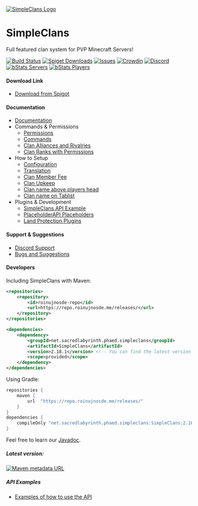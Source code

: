 [![SimpleClans Logo](https://i.imgur.com/9vgfVdX.png)](https://www.spigotmc.org/resources/simpleclans.71242/)

SimpleClans
==========

Full featured clan system for PVP Minecraft Servers!

[![Build Status](https://img.shields.io/jenkins/build?jobUrl=https%3A%2F%2Fci.roinujnosde.me%2Fjob%2FSimpleClans%2F)](https://ci.roinujnosde.me/job/SimpleClans/)
[![Spiget Downloads](https://img.shields.io/spiget/downloads/71242)](https://www.spigotmc.org/resources/simpleclans.71242/)
[![Issues](https://img.shields.io/github/issues/RoinujNosde/SimpleClans.svg)](https://github.com/RoinujNosde/SimpleClans/issues)
[![Crowdin](https://badges.crowdin.net/simpleclans/localized.svg)](https://crowdin.com/project/simpleclans)
[![Discord](https://img.shields.io/discord/719557355917934613?label=discord&logo=discord)](https://discord.gg/CkNwgdE)
[![bStats Servers](https://img.shields.io/bstats/servers/7131)](https://bstats.org/plugin/bukkit/SimpleClans/7131)
[![bStats Players](https://img.shields.io/bstats/players/7131)](https://bstats.org/plugin/bukkit/SimpleClans/7131)


#### Download Link

* [Download from Spigot](https://www.spigotmc.org/resources/simpleclans.71242/)

#### Documentation 

* [Documentation](https://simpleclans.gitbook.io/simpleclans/)
* Commands & Permissions
  * [Permissions](https://simpleclans.gitbook.io/simpleclans/commands-and-permissions/permissions)
  * [Commands](https://simpleclans.gitbook.io/simpleclans/commands-and-permissions/commands)
  * [Clan Alliances and Rivalries](https://simpleclans.gitbook.io/simpleclans/commands-and-permissions/aliances-and-rivalries)
  * [Clan Ranks with Permissions](https://simpleclans.gitbook.io/simpleclans/commands-and-permissions/ranks-with-permissions)
* How to Setup
  * [Configuration](https://simpleclans.gitbook.io/simpleclans/how-to-setup/configuration)
  * [Translation](https://simpleclans.gitbook.io/simpleclans/how-to-setup/translation)
  * [Clan Member Fee](https://simpleclans.gitbook.io/simpleclans/how-to-setup/member-fee)
  * [Clan Upkeep](https://simpleclans.gitbook.io/simpleclans/how-to-setup/clan-upkeep)
  * [Clan name above players head](https://simpleclans.gitbook.io/simpleclans/how-to-setup/clan-below-players-name)
  * [Clan name on Tablist](https://simpleclans.gitbook.io/simpleclans/how-to-setup/clan-on-tablist)
* Plugins & Development 
  * [SimpleClans API Example](https://simpleclans.gitbook.io/simpleclans/other/simpleclans-api)
  * [PlaceholderAPI Placeholders](https://simpleclans.gitbook.io/simpleclans/other/placeholderapi-support)
  * [Land Protection Plugins](https://simpleclans.gitbook.io/simpleclans/other/land-claims)
  
#### Support & Suggestions

* [Discord Support](https://discord.gg/CkNwgdE)
* [Bugs and Suggestions](https://github.com/RoinujNosde/SimpleClans/issues)


#### Developers

Including SimpleClans with Maven:
```xml
<repositories>
    <repository>
        <id>roinujnosde-repo</id>
        <url>https://repo.roinujnosde.me/releases/</url>
    </repository>
</repositories>
```
```xml
<dependencies>
    <dependency>
        <groupId>net.sacredlabyrinth.phaed.simpleclans</groupId>
        <artifactId>SimpleClans</artifactId>
        <version>2.18.1</version> <!-- You can find the latest version at the bottom -->
        <scope>provided</scope>
    </dependency>
</dependencies>
```

Using Gradle:
```groovy
repositories {
    maven {
        url  "https://repo.roinujnosde.me/releases/" 
    }
}
dependencies {
    compileOnly "net.sacredlabyrinth.phaed.simpleclans:SimpleClans:2.18.1"
}
```

Feel free to learn our [Javadoc](https://ci.roinujnosde.me/job/SimpleClans/Javadoc/).
##### Latest version:
[![Maven metadata URL](https://img.shields.io/maven-metadata/v?metadataUrl=https%3A%2F%2Frepo.roinujnosde.me%2Freleases%2Fnet%2Fsacredlabyrinth%2Fphaed%2Fsimpleclans%2FSimpleClans%2Fmaven-metadata.xml)](https://repo.roinujnosde.me/#/releases/net/sacredlabyrinth/phaed/simpleclans/SimpleClans)
##### API Examples
* [Examples of how to use the API](https://simpleclans.gitbook.io/simpleclans/other/simpleclans-api)
